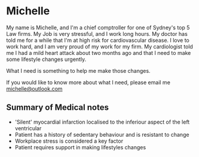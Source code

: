 # Michelle
My name is Michelle, and I'm a chief comptroller for one of Sydney's top 5 Law firms. My Job is very stressful, and I work long hours. My doctor has told me for a while that I'm at high risk for cardiovascular disease. I love to work hard, and I am very proud of my work for my firm. My cardiologist told me I had a mild heart attack about two months ago and that I need to make some lifestyle changes urgently.

What I need is something to help me make those changes.

If you would like to know more about what I need, please email me michelle@outlook.com

## Summary of Medical notes
- 'Silent' myocardial infarction localised to the inferiour aspect of the left ventricular
- Patient has a history of sedentary behaviour and is resistant to change
- Workplace stress is considered a key factor
- Patient requires support in making lifestyles changes